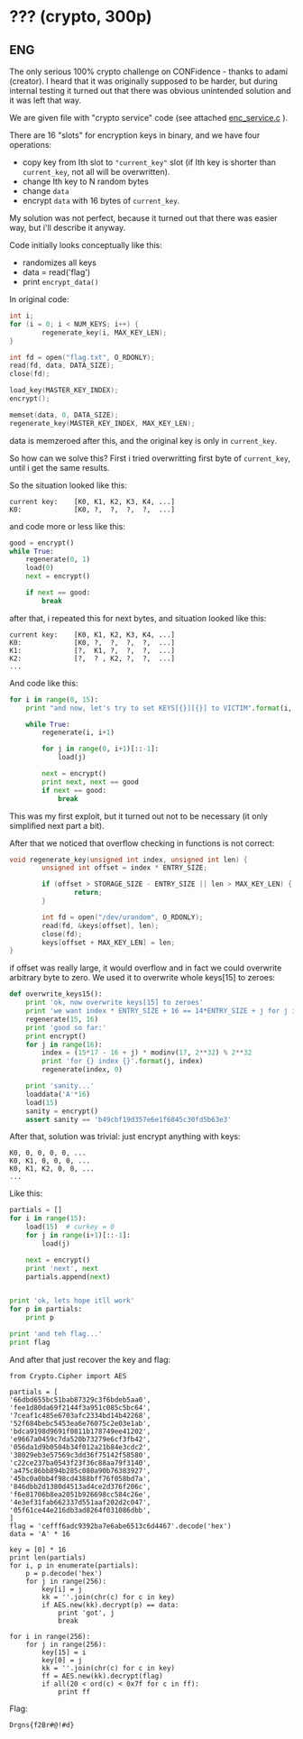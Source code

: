 # ??? (crypto, 300p)

## ENG

The only serious 100% crypto challenge on CONFidence - thanks to adami (creator). I heard that it was originally supposed to be harder, but during internal testing it turned out that there was obvious unintended solution and it was left that way.

We are given file with "crypto service" code (see attached [enc_service.c](enc_service.c) ).

There are 16 "slots" for encryption keys in binary, and we have four operations:
 - copy key from Ith slot to `"current_key"` slot (if Ith key is shorter than `current_key`, not all will be overwritten).
 - change Ith key to N random bytes
 - change `data`
 - encrypt `data` with 16 bytes of `current_key`.

My solution was not perfect, because it turned out that there was easier way, but i'll describe it anyway.

Code initially looks conceptually like this:
 - randomizes all keys
 - data = read('flag')
 - print `encrypt_data()`

In original code:

```cpp
int i;
for (i = 0; i < NUM_KEYS; i++) {
        regenerate_key(i, MAX_KEY_LEN);
}

int fd = open("flag.txt", O_RDONLY);
read(fd, data, DATA_SIZE);
close(fd);

load_key(MASTER_KEY_INDEX);
encrypt();

memset(data, 0, DATA_SIZE);
regenerate_key(MASTER_KEY_INDEX, MAX_KEY_LEN);
```

data is memzeroed after this, and the original key is only in `current_key`.

So how can we solve this? First i tried overwritting first byte of `current_key`, until i get the same results.

So the situation looked like this:

```
current key:    [K0, K1, K2, K3, K4, ...]
K0:             [K0, ?,  ?,  ?,  ?,  ...]
```

and code more or less like this:

```python
good = encrypt()
while True:
    regenerate(0, 1)
    load(0)
    next = encrypt()

    if next == good:
        break
```

after that, i repeated this for next bytes, and situation looked like this:

```
current key:    [K0, K1, K2, K3, K4, ...]
K0:             [K0, ?,  ?,  ?,  ?,  ...]
K1:             [?,  K1, ?,  ?,  ?,  ...]
K2:             [?,  ? , K2, ?,  ?,  ...]
...
```

And code like this:

```python
for i in range(0, 15):
    print "and now, let's try to set KEYS[{}][{}] to VICTIM".format(i, i)

    while True:
        regenerate(i, i+1)

        for j in range(0, i+1)[::-1]:
            load(j)

        next = encrypt()
        print next, next == good
        if next == good:
            break
```

This was my first exploit, but it turned out not to be necessary (it only simplified next part a bit).

After that we noticed that overflow checking in functions is not correct:

```cpp
void regenerate_key(unsigned int index, unsigned int len) {
        unsigned int offset = index * ENTRY_SIZE;

        if (offset > STORAGE_SIZE - ENTRY_SIZE || len > MAX_KEY_LEN) {
                return;
        }

        int fd = open("/dev/urandom", O_RDONLY);
        read(fd, &keys[offset], len);
        close(fd);
        keys[offset + MAX_KEY_LEN] = len;
}
```

if offset was really large, it would overflow and in fact we could overwrite arbitrary byte to zero.
We used it to overwrite whole keys[15] to zeroes:

```python
def overwrite_keys15():
    print 'ok, now overwrite keys[15] to zeroes'
    print 'we want index * ENTRY_SIZE + 16 == 14*ENTRY_SIZE + j for j in range(16)'
    regenerate(15, 16)
    print 'good so far:'
    print encrypt()
    for j in range(16):
        index = (15*17 - 16 + j) * modinv(17, 2**32) % 2**32
        print 'for {} index {}'.format(j, index)
        regenerate(index, 0)

    print 'sanity...'
    loaddata('A'*16)
    load(15)
    sanity = encrypt()
    assert sanity == 'b49cbf19d357e6e1f6845c30fd5b63e3'
```

After that, solution was trivial: just encrypt anything with keys:

```
K0, 0, 0, 0, 0, ...
K0, K1, 0, 0, 0, ...
K0, K1, K2, 0, 0, ...
...
```

Like this:

```python
partials = []
for i in range(15):
    load(15)  # curkey = 0
    for j in range(i+1)[::-1]:
        load(j)

    next = encrypt()
    print 'next', next
    partials.append(next)


print 'ok, lets hope itll work'
for p in partials:
    print p

print 'and teh flag...'
print flag
```

And after that just recover the key and flag:

```
from Crypto.Cipher import AES

partials = [
'66dbd655bc51bab87329c3f6bdeb5aa0',
'fee1d80da69f2144f3a951c085c5bc64',
'7ceaf1c485e6703afc2334bd14b42268',
'52f684bebc5453ea6e76075c2e03e1ab',
'bdca9198d9691f0811b178749ee41202',
'e9667a0459c7da520b73279e6cf3fb42',
'056da1d9b0504b34f012a21b84e3cdc2',
'38029eb3e57569c3dd36f75142f58580',
'c22ce237ba0543f23f36c88aa79f3140',
'a475c86bb894b285c080a90b76383927',
'45bc0a0bb4f98cd4388bff76f058bd7a',
'846dbb2d1380d4513ad4ce2d376f206c',
'f6e81706b8ea2051b926698cc584c26e',
'4e3ef31fab662337d551aaf202d2c047',
'05f61ce44e216db3ad8264f031086dbb',
]
flag = 'cefff6adc9392ba7e6abe6513c6d4467'.decode('hex')
data = 'A' * 16

key = [0] * 16
print len(partials)
for i, p in enumerate(partials):
    p = p.decode('hex')
    for j in range(256):
        key[i] = j
        kk = ''.join(chr(c) for c in key)
        if AES.new(kk).decrypt(p) == data:
            print 'got', j
            break

for i in range(256):
    for j in range(256):
        key[15] = i
        key[0] = j
        kk = ''.join(chr(c) for c in key)
        ff = AES.new(kk).decrypt(flag)
        if all(20 < ord(c) < 0x7f for c in ff):
            print ff
```

Flag:

```
Drgns{f2Br#@!#d}
```
